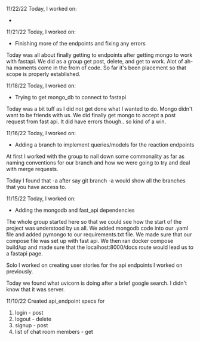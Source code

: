 11/22/22
Today, I worked on:

*

11/21/22
Today, I worked on:

* Finishing more of the endpoints and fixing any errors

Today was all about finally getting to endpoints after getting mongo to
work with fastapi. We did as a group get post, delete, and get to work.
Alot of ah-ha moments come in the from of code. So far it's been placement
so that scope is properly established.


11/18/22
Today, I worked on:

* Trying to get mongo_db to connect to fastapi

Today was a bit tuff as I did not get done what I wanted to do.
Mongo didn't want to be friends with us. We did finally get mongo to accept
a post request from fast api. It did have errors though.. so kind of a win.

11/16/22
Today, I worked on:

* Adding a branch to implement queries/models for the reaction endpoints

At first I worked with the group to nail down some commonality as far as naming conventions
for our branch and how we were going to try and deal with merge requests.



Today I found that -a after say git branch -a would show all the branches that you have
access to.


11/15/22
Today, I worked on:

* Adding the mongodb and fast_api dependencies

The whole group started here so that we could see how the
start of the project was understood by us all. We added mongodb code into our .yaml file and
added pymongo to our requirements.txt file. We made sure that our compose file was set up with
fast api. We then ran docker compose build/up and made sure that the localhost:8000/docs route would lead
us to a fastapi page.

Solo I worked on creating user stories for the api endpoints I worked on previously.

Today we found what uvicorn is doing after a brief google search. I didn't know that
it was server.


11/10/22
Created api_endpoint specs for

1. login - post
2. logout - delete
3. signup - post
4. list of chat room members - get
